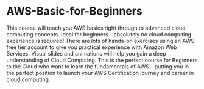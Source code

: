 # AWS-Basic-for-Beginners
This course will teach you AWS basics right through to advanced cloud computing concepts.  Ideal for beginners - absolutely no cloud computing experience is required!  There are lots of hands-on exercises using an AWS free tier account to give you practical experience with Amazon Web Services.   Visual slides and animations will help you gain a deep understanding of Cloud Computing.  This is the perfect course for Beginners to the Cloud who want to learn the fundamentals of AWS - putting you in the perfect position to launch your AWS Certification journey and career in cloud computing. 
